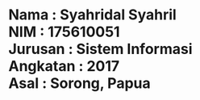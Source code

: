 <h1>Nama : Syahridal Syahril<br/>
NIM : 175610051<br/>
Jurusan : Sistem Informasi<br/>
Angkatan : 2017<br/>
Asal : Sorong, Papua</h1>